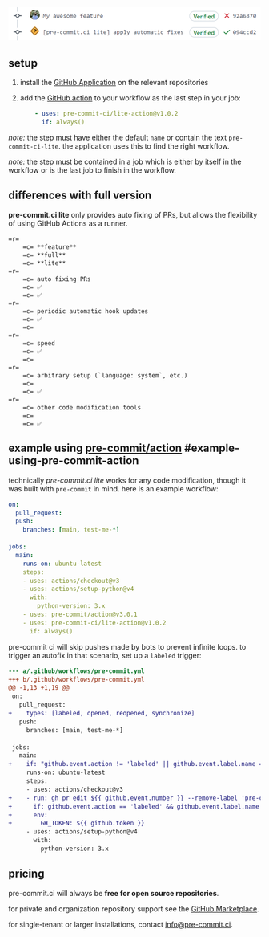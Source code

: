 ![pre-commit.ci lite fixing a PR](img/lite.png)

## setup

1. install the [GitHub Application] on the relevant repositories
2. add the [GitHub action] to your workflow as the last step in your job:

   ```yaml
       - uses: pre-commit-ci/lite-action@v1.0.2
         if: always()
   ```

*note:* the step must have either the default `name` or contain the text
`pre-commit-ci-lite`.  the application uses this to find the right workflow.

*note:* the step must be contained in a job which is either by itself in the
workflow or is the last job to finish in the workflow.

## differences with full version

**pre-commit.ci lite** only provides auto fixing of PRs, but allows the
flexibility of using GitHub Actions as a runner.

```table
=r=
    =c= **feature**
    =c= **full**
    =c= **lite**
=r=
    =c= auto fixing PRs
    =c= ✅
    =c= ✅
=r=
    =c= periodic automatic hook updates
    =c= ✅
    =c=
=r=
    =c= speed
    =c= ✅
    =c=
=r=
    =c= arbitrary setup (`language: system`, etc.)
    =c=
    =c= ✅
=r=
    =c= other code modification tools
    =c=
    =c= ✅
```

## example using [pre-commit/action]  #example-using-pre-commit-action

technically _pre-commit.ci lite_ works for any code modification, though it was
built with `pre-commit` in mind.  here is an example workflow:

```yaml
on:
  pull_request:
  push:
    branches: [main, test-me-*]

jobs:
  main:
    runs-on: ubuntu-latest
    steps:
    - uses: actions/checkout@v3
    - uses: actions/setup-python@v4
      with:
        python-version: 3.x
    - uses: pre-commit/action@v3.0.1
    - uses: pre-commit-ci/lite-action@v1.0.2
      if: always()
```

pre-commit ci will skip pushes made by bots to prevent infinite loops.
to trigger an autofix in that scenario, set up a `labeled` trigger:

```diff
--- a/.github/workflows/pre-commit.yml
+++ b/.github/workflows/pre-commit.yml
@@ -1,13 +1,19 @@
 on:
   pull_request:
+    types: [labeled, opened, reopened, synchronize]
   push:
     branches: [main, test-me-*]

 jobs:
   main:
+    if: "github.event.action != 'labeled' || github.event.label.name == 'pre-commit ci run'"
     runs-on: ubuntu-latest
     steps:
     - uses: actions/checkout@v3
+    - run: gh pr edit ${{ github.event.number }} --remove-label 'pre-commit ci run'
+      if: github.event.action == 'labeled' && github.event.label.name == 'pre-commit ci run'
+      env:
+        GH_TOKEN: ${{ github.token }}
     - uses: actions/setup-python@v4
       with:
         python-version: 3.x
```

[GitHub Application]: https://github.com/apps/pre-commit-ci-lite/installations/new
[GitHub action]: https://github.com/pre-commit-ci/lite-action
[pre-commit/action]: https://github.com/pre-commit/action

## pricing

pre-commit.ci will always be **free for open source repositories**.

for private and organization repository support see the [GitHub Marketplace].

for single-tenant or larger installations, contact [info@pre-commit.ci].

[GitHub Marketplace]: https://github.com/marketplace/pre-commit-ci-lite
[info@pre-commit.ci]: mailto:info@pre-commit.ci
